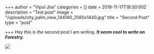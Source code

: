 +++
author = "Vipul Jha"
categories = []
date = 2019-11-17T18:30:00Z
description = "Test post"
image = "/uploads/city_palm_view_144140_2560x1440.jpg"
title = "Second Post"
type = "post"

+++
Hey _this is the_ second post I am writing. **_It seem cool to write on Forestry._**

![](/blog/uploads/street_pedestrian_crossing_city_144152_2560x1440.jpg)